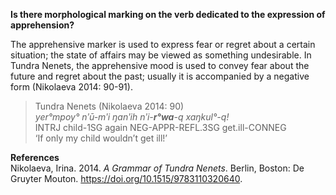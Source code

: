 **Is there morphological marking on the verb dedicated to the expression of apprehension?**

The apprehensive marker is used to express fear or regret about a certain situation; the state of affairs may be viewed as something undesirable. In Tundra Nenets, the apprehensive mood is used to convey fear about the future and regret about the past; usually it is accompanied by a negative form (Nikolaeva 2014: 90-91).

>Tundra Nenets (Nikolaeva 2014: 90)<br/>
>*yer°mpoy°  nʹū-mʹi  ŋanʹih  nʹi-**r°wa**-q    xaŋkul°-q!*<br/>
>INTRJ   child-1SG  again  NEG-APPR-REFL.3SG  get.ill-CONNEG<br/>
>‘If only my child wouldn’t get ill!’

**References**<br/>
Nikolaeva, Irina. 2014. *A Grammar of Tundra Nenets*. Berlin, Boston: De Gruyter Mouton. https://doi.org/10.1515/9783110320640.
